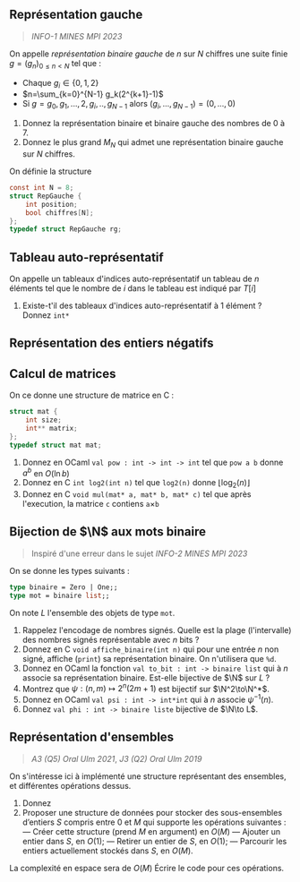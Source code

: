 ## Représentation gauche
> *INFO-1 MINES MPI 2023*


On appelle *représentation binaire gauche* de $n$ sur $N$ chiffres une suite finie $g= (g_n)_{0\le n<N}$ tel que :
 - Chaque $g_i\in\{0,1,2\}$
 - $n=\sum_{k=0}^{N-1} g_k(2^{k+1}-1)$
 - Si $g = g_0,g_1,...,2,g_i,..,g_{N-1}$ alors $(g_i,...,g_{N-1}) = (0, ..., 0)$

1. Donnez la représentation binaire et binaire gauche des nombres de $0$ à $7$.
2. Donnez le plus grand $M_N$ qui admet une représentation binaire gauche sur $N$ chiffres.

On définie la structure 
```c
const int N = 8;
struct RepGauche {
	int position;
	bool chiffres[N];
};
typedef struct RepGauche rg;
```
## Tableau auto-représentatif

On appelle un tableaux d'indices auto-représentatif un tableau de $n$ éléments tel que le nombre de $i$ dans le tableau est indiqué par $T[i]$

1. Existe-t'il des tableaux d'indices auto-représentatif à 1 élément ?
Donnez `int*`


## Représentation des entiers négatifs

## Calcul de matrices

On ce donne une structure de matrice en C :
```c
struct mat {
	int size;
	int** matrix;
};
typedef struct mat mat;

```


1. Donnez en OCaml `val pow : int -> int -> int` tel que `pow a b` donne $a^b$ en $O(\ln b)$
2. Donnez en C `int log2(int n)` tel que `log2(n)` donne $\lfloor  \log_2(n) \rfloor$
3. Donnez en C `void mul(mat* a, mat* b, mat* c)` tel que après l'execution, la matrice `c` contiens `a`$\times$`b`

## Bijection de $\N$ aux mots binaire
> Inspiré d'une erreur dans le sujet *INFO-2 MINES MPI 2023*

On se donne les types suivants :
```ocaml
type binaire = Zero | One;;
type mot = binaire list;;
```
On note $L$ l'ensemble des objets de type `mot`.

1. Rappelez l'encodage de nombres signés. Quelle est la plage (l'intervalle) des nombres signés représentable avec $n$ bits ?
2. Donnez en C `void affiche_binaire(int n)` qui pour une entrée $n$ non signé, affiche (`print`) sa représentation binaire. On n'utilisera que `%d`.
3. Donnez en OCaml la fonction `val to_bit : int -> binaire list` qui à $n$ associe sa représentation binaire. Est-elle bijective de $\N$ sur $L$ ?
4. Montrez que $\psi : (n,m)\mapsto 2^n(2m+1)$ est bijectif sur $\N^2\to\N^*$.
6. Donnez en OCaml `val psi : int -> int*int` qui à $n$ associe $\psi^{-1}(n)$.
7. Donnez `val phi : int -> binaire liste` bijective de $\N\to L$.
## Représentation d'ensembles
> *A3 (Q5) Oral Ulm 2021*, *J3 (Q2) Oral Ulm 2019*

On s'intéresse ici à implémenté une structure représentant des ensembles, et différentes opérations dessus.

1. Donnez 
1. Proposer une structure de données pour stocker des sous-ensembles d’entiers $S$ compris entre $0$ et $M$ qui supporte les opérations suivantes :
  — Créer cette structure (prend $M$ en argument) en $O(M)$
  — Ajouter un entier dans $S$, en $O(1)$;
  — Retirer un entier de $S$, en $O(1)$;
  — Parcourir les entiers actuellement stockés dans $S$, en $O(M)$.

La complexité en espace sera de $O(M)$
Écrire le code  pour ces opérations.
<!--stackedit_data:
eyJoaXN0b3J5IjpbLTUzMzg4ODUyNiwxMjA4NzY3NzEzLDkyNj
YwMjg2NSwtMTc0MTg0NzEyMCw4NjA3MTMxMTAsLTkzMjI3MzQx
NCwtMTc0OTU4MTE2LC0xOTUyNDE4NzE2LDE3MzQ1MTEzODJdfQ
==
-->